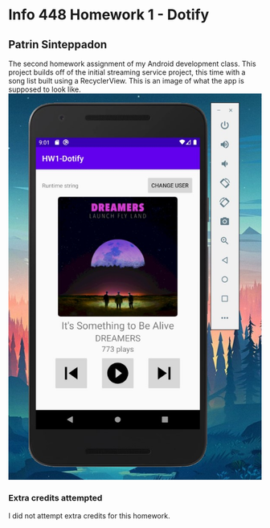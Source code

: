 # Info 448 Homework 1 - Dotify 

## Patrin Sinteppadon

The second homework assignment of my Android development class. This project builds off of the initial streaming service project, this time with a song list built using a RecyclerView. This is an image of what the app is supposed to look like.
![Stage 1 of the Dotify homework](runs-on-emulator.jpg)

### Extra credits attempted
I did not attempt extra credits for this homework.